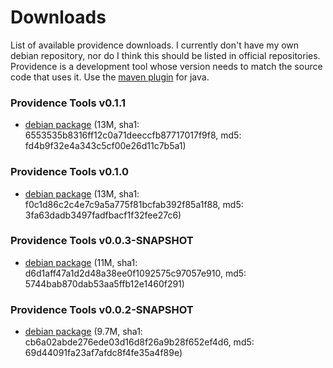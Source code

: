 Downloads
=========

List of available providence downloads. I currently don't have my own debian
repository, nor do I think this should be listed in official repositories.
Providence is a development tool whose version needs to match the source code
that uses it. Use the [maven plugin](providence-maven-plugin/index.html) for
java.

### Providence Tools v0.1.1

* [debian package](/pkg/providence-0.1.1_all.deb) (13M, sha1: 6553535b8316ff12c0a71deeccfb87717017f9f8, md5: fd4b9f32e4a343c5cf00e26d11c7b5a1)

### Providence Tools v0.1.0

* [debian package](/pkg/providence-0.1.0_all.deb) (13M, sha1: f0c1d86c2c4e7c9a5a775f81bcfab392f85a1f88, md5: 3fa63dadb3497fadfbacf1f32fee27c6)

### Providence Tools v0.0.3-SNAPSHOT

* [debian package](/pkg/providence_0.0.3~morimekta_all.deb) (11M, sha1: d6d1aff47a1d2d48a38ee0f1092575c97057e910, md5: 5744bab870dab53aa5ffb12e1460f291)

### Providence Tools v0.0.2-SNAPSHOT

* [debian package](/pkg/providence_0.0.2~morimekta_all.deb) (9.7M, sha1: cb6a02abde276ede03d16d8f26a9b28f652ef4d6, md5: 69d44091fa23af7afdc8f4fe35a4f89e)
